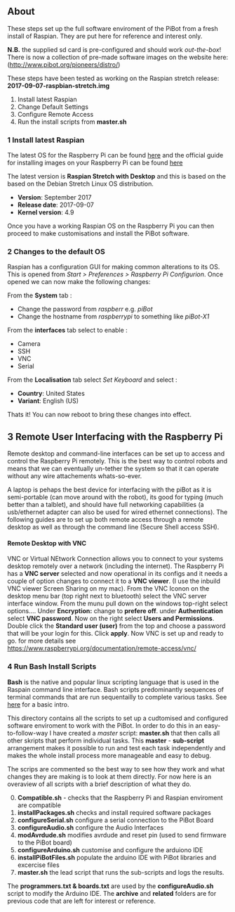 ## About 
These steps set up the full software enviroment of the PiBot from a fresh install of Raspian. They are put here for reference and interest only. 

**N.B.** the supplied sd card is pre-configured and should work *out-the-box*! There is now a collection of pre-made software images on the website here: (http://www.pibot.org/pioneers/distro/)

These steps have been tested as working on the Raspian stretch release: **2017-09-07-raspbian-stretch.img**

1. Install latest Raspian 
2. Change Default Settings 
3. Configure Remote Access
4. Run the install scripts from **master.sh**

### 1 Install latest Raspian

The latest OS for the Raspberry Pi can be found [here](https://www.raspberrypi.org/downloads/raspbian/) and the official guide for installing images on your Raspberry Pi can be found [here](https://www.raspberrypi.org/documentation/installation/installing-images/)

The latest version is **Raspian Stretch with Desktop** and this is based on the based on the Debian Stretch Linux OS distribution. 

- **Version**: September 2017
- **Release date**: 2017-09-07
- **Kernel version**: 4.9

Once you have a working Raspian OS on the Raspberry Pi you can then proceed to make customisations and install the PiBot software. 

### 2 Changes to the default OS 
Raspian has a configuration GUI for making common alterations to its OS.  This is opened from  *Start > Preferences > Raspberry Pi Configurion*.
Once opened we can now make the following changes: 

From the **System** tab :
- Change the password from *raspberr* e.g. *piBot*
- Change the hostname from *raspberrypi* to something like *piBot-X1*

From the **interfaces** tab select to enable :
- Camera
- SSH
- VNC
- Serial 

From the **Localisation** tab select *Set Keyboard* and select :
- **Country**: United States
- **Variant**: English (US)

Thats it! You can now reboot to bring these changes into effect.

## 3 Remote User Interfacing with the Raspberry Pi 

Remote desktop and command-line interfaces can be set up to access and control the Raspberry Pi remotely. This is the best way to control robots and means that we can eventually un-tether the system so that it can operate without any wire attachements whats-so-ever.

A laptop is pehaps the best device for interfacing with the piBot as it is semi-portable (can move around with the robot), its good for typing (much better than a talblet), and should have full networking capabilities (a usb/ethernet adapter can also be used for wired ethernet connections).  The following guides are to set up both remote access through a remote desktop as well as through the command line (Secure Shell access SSH).  

#### Remote Desktop with VNC

VNC or Virtual NEtwork Connection allows you to connect to your systems desktop remotely over a network (including the internet).  The Raspberry Pi has a **VNC server** selected and now operational in its configs and it needs a couple of option changes to connect it to a **VNC viewer**.  (I use the inbuild VNC viewer Screen Sharing on my mac).  From the VNC Iconon on the desktop menu bar (top right next to bluetooth) select the VNC server interface window. From the munu pull down on the windows top-right select options.... Under **Encryption:** change to **prefere off**. under **Authentication** select **VNC password**.  Now on the right select **Users and Permissions**.  Double click the **Standard user (user)** from the top and choose a password that will be your login for this.  Click **apply**.  Now VNC is set up and ready to go. 
for more details see https://www.raspberrypi.org/documentation/remote-access/vnc/

### 4 Run Bash Install Scripts

**Bash** is the native and popular linux scripting language that is used in the Raspain command line interface.  Bash scripts predominantly sequences of terminal commands that are run sequentailly to complete various tasks. See [here](https://ryanstutorials.net/bash-scripting-tutorial/bash-script.php) for a basic intro.  

This directory contains all the scripts to set up a cudtomised and configured software enviroment to work with the PiBot. In order to do this in an easy-to-follow-way I have created a *master* script: **master.sh** that then calls all other skripts that perform individual tasks. This **master** - **sub-script** arrangement makes it possible to run and test each task independently and makes the whole install process more manageable and easy to debug. 

The scrips are commented so the best way to see how they work and what changes they are making is to look at them directly.  For now here is an overaview of all scripts with a brief description of what they do. 

0) **Compatible.sh** - checks that the Raspberry Pi and Raspian enviroment are compatible
1) **installPackages.sh** checks and install required software packages
2) **configureSerial.sh**	configure a serial connection to the PiBot Board
3) **configureAudio.sh** configure the Audio Interfaces
4) **modAvrdude.sh**	modifies avrdude and reset pin (used to send firmware to the PiBot board)
5) **configureArduino.sh** customise and configure the arduiono IDE
6) **installPiBotFiles.sh**	populate the arduino IDE with PiBot libraries and excercise files
7)  **master.sh**	the lead script that runs the sub-scripts and logs the results.

The **programmers.txt	& boards.txt** are used by the  **configureAudio.sh** script to modify the Arduino IDE. The **archive** and **related** folders are for previous code that are left for interest or reference.
